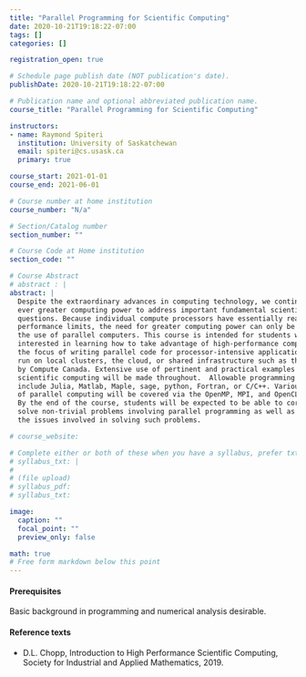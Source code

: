 ```yaml
---
title: "Parallel Programming for Scientific Computing"
date: 2020-10-21T19:18:22-07:00
tags: []
categories: []

registration_open: true

# Schedule page publish date (NOT publication's date).
publishDate: 2020-10-21T19:18:22-07:00

# Publication name and optional abbreviated publication name.
course_title: "Parallel Programming for Scientific Computing"

instructors:
- name: Raymond Spiteri
  institution: University of Saskatchewan
  email: spiteri@cs.usask.ca
  primary: true

course_start: 2021-01-01
course_end: 2021-06-01

# Course number at home institution
course_number: "N/a"

# Section/Catalog number
section_number: ""

# Course Code at Home institution
section_code: ""

# Course Abstract
# abstract : |
abstract: |
  Despite the extraordinary advances in computing technology, we continue to need
  ever greater computing power to address important fundamental scientific
  questions. Because individual compute processors have essentially reached their
  performance limits, the need for greater computing power can only be met through
  the use of parallel computers. This course is intended for students who are
  interested in learning how to take advantage of high-performance computing with
  the focus of writing parallel code for processor-intensive applications to be
  run on local clusters, the cloud, or shared infrastructure such as that provided
  by Compute Canada. Extensive use of pertinent and practical examples from
  scientific computing will be made throughout.  Allowable programming languages
  include Julia, Matlab, Maple, sage, python, Fortran, or C/C++. Various paradigms
  of parallel computing will be covered via the OpenMP, MPI, and OpenCL libraries.
  By the end of the course, students will be expected to be able to correctly
  solve non-trivial problems involving parallel programming as well as appreciate
  the issues involved in solving such problems.

# course_website:

# Complete either or both of these when you have a syllabus, prefer txt!
# syllabus_txt: |
#
# (file upload)
# syllabus_pdf:
# syllabus_txt:

image:
  caption: ""
  focal_point: ""
  preview_only: false

math: true
# Free form markdown below this point
---
```

#### Prerequisites
Basic background in programming and numerical analysis desirable. 

#### Reference texts
 * D.L. Chopp, Introduction to High Performance Scientific Computing, Society for Industrial and Applied Mathematics, 2019.

